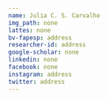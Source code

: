 ```yaml
---
name: Julia C. S. Carvalho
img_path: none
lattes: none
bv-fapesp: address
researcher-id: address
google-scholar: none
linkedin: none
facebook: none
instagram: address
twitter: address
---
```

